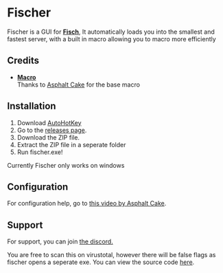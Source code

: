 # Fischer

Fischer is a GUI for **[Fisch](https://www.roblox.com/games/16732694052/Fisch)**,
It automatically loads you into the smallest and fastest server, with a built in macro allowing you to macro more efficiently

## Credits

- **[Macro]([https://github.com/dv8-studio/RobloxURLLauncher])**  
  Thanks to [Asphalt Cake](https://www.youtube.com/@AsphaltCake) for the base macro

## Installation
1. Download [AutoHotKey](https://www.autohotkey.com/download/ahk-v2.exe)
2. Go to the [releases page](https://github.com/v3kmmw/Fischer/releases).
3. Download the ZIP file.
4. Extract the ZIP file in a seperate folder
5. Run fischer.exe!

Currently Fischer only works on windows

## Configuration

For configuration help, go to [this video by Asphalt Cake](https://www.youtube.com/watch?v=S0S8azmXOg8&ab_channel=AsphaltCake).

## Support

For support, you can join [the discord.](https://discord.gg/nrqdP5qZvt)

You are free to scan this on virustotal, however there will be false flags as fischer opens a seperate exe.
You can view the source code [here](https://github.com/v3kmmw/Fischer/blob/main/src/gui.py).

